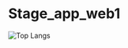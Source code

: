# Stage_app_web1

![Top Langs](https://github-readme-stats.vercel.app/api/top-langs/?username=Hamzaelghazouani1&include_repo=Stage_app_web1&repo=Stage_app_web1&theme=vue-dark)
